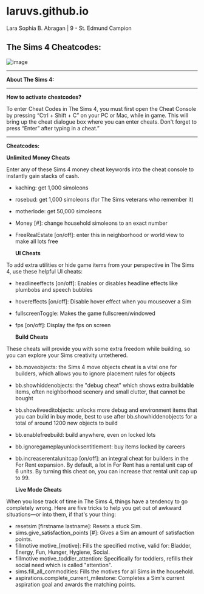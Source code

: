 # laruvs.github.io
Lara Sophia B. Abragan | 9 - St. Edmund Campion

## **The Sims 4 Cheatcodes:**
![image](https://github.com/laruvs/laruvs.github.io/assets/150984444/abbda30a-34da-49ab-aeb2-ce875f16be70)

---
**About The Sims 4:**


---
**How to activate cheatcodes?**

To enter Cheat Codes in The Sims 4, you must first open the Cheat Console by pressing “Ctrl + Shift + C” on your PC or Mac, while in game. This will bring up the cheat dialogue box where you can enter cheats. Don't forget to press “Enter” after typing in a cheat.”

---
**Cheatcodes:**

   **Unlimited Money Cheats**

Enter any of these Sims 4 money cheat keywords into the cheat console to instantly gain stacks of cash.

- kaching: get 1,000 simoleons
- rosebud: get 1,000 simoleons (for The Sims veterans who remember it)
- motherlode: get 50,000 simoleons
- Money [#]: change household simoleons to an exact number
- FreeRealEstate [on/off]: enter this in neighborhood or world view to make all lots free

   **UI Cheats**

To add extra utilities or hide game items from your perspective in The Sims 4, use these helpful UI cheats:

- headlineeffects [on/off]: Enables or disables headline effects like plumbobs and speech bubbles
- hovereffects [on/off]: Disable hover effect when you mouseover a Sim
- fullscreenToggle: Makes the game fullscreen/windowed
- fps [on/off]: Display the fps on screen

   **Build Cheats**

These cheats will provide you with some extra freedom while building, so you can explore your Sims creativity untethered.

- bb.moveobjects: the Sims 4 move objects cheat is a vital one for builders, which allows you to ignore placement rules for objects
- bb.showhiddenobjects: the "debug cheat" which shows extra buildable items, often neighborhood scenery and small clutter, that cannot be bought
- bb.showliveeditobjects: unlocks more debug and environment items that you can build in buy mode, best to use after bb.showhiddenobjects for a total of around 1200 new objects to build
- bb.enablefreebuild: build anywhere, even on locked lots
- bb.ignoregameplayunlocksentitlement: buy items locked by careers
- bb.increaserentalunitcap [on/off]: an integral cheat for builders in the For Rent expansion. By default, a lot in For Rent has a rental unit cap of 6 units. By turning this cheat on, you can increase that rental unit cap up to 99.

   **Live Mode Cheats**

 When you lose track of time in The Sims 4, things have a tendency to go completely wrong. Here are five tricks to help you get out of awkward situations—or into them, if that's your thing:

- resetsim [firstname lastname]: Resets a stuck Sim.
- sims.give_satisfaction_points [#]: Gives a Sim an amount of satisfaction points.
- fillmotive motive_[motive]: Fills the specified motive, valid for: Bladder, Energy, Fun, Hunger, Hygiene, Social.
- fillmotive motive_toddler_attention: Specifically for toddlers, refills their social need which is called "attention".
- sims.fill_all_commodities: Fills the motives for all Sims in the household.
- aspirations.complete_current_milestone: Completes a Sim's current aspiration goal and awards the matching points.

  
